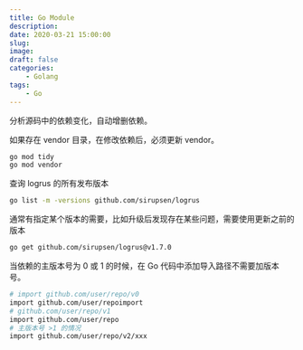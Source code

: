 ```yaml
---
title: Go Module
description: 
date: 2020-03-21 15:00:00
slug: 
image: 
draft: false
categories:
    - Golang
tags:
    - Go
---
```




分析源码中的依赖变化，自动增删依赖。

如果存在 vendor 目录，在修改依赖后，必须更新 vendor。

```bash
go mod tidy
go mod vendor
```

查询 logrus 的所有发布版本

```bash
go list -m -versions github.com/sirupsen/logrus
```

通常有指定某个版本的需要，比如升级后发现存在某些问题，需要使用更新之前的版本

```bash
go get github.com/sirupsen/logrus@v1.7.0
```

当依赖的主版本号为 0 或 1 的时候，在 Go 代码中添加导入路径不需要加版本号。

```bash
# import github.com/user/repo/v0
import github.com/user/repoimport 
# github.com/user/repo/v1
import github.com/user/repo
# 主版本号 >1 的情况
import github.com/user/repo/v2/xxx
```

